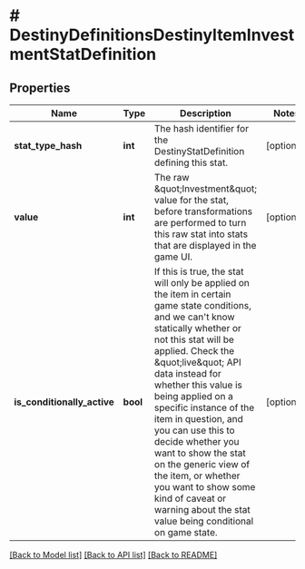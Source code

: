 # # DestinyDefinitionsDestinyItemInvestmentStatDefinition

## Properties

Name | Type | Description | Notes
------------ | ------------- | ------------- | -------------
**stat_type_hash** | **int** | The hash identifier for the DestinyStatDefinition defining this stat. | [optional]
**value** | **int** | The raw \&quot;Investment\&quot; value for the stat, before transformations are performed to turn this raw stat into stats that are displayed in the game UI. | [optional]
**is_conditionally_active** | **bool** | If this is true, the stat will only be applied on the item in certain game state conditions, and we can&#39;t know statically whether or not this stat will be applied. Check the \&quot;live\&quot; API data instead for whether this value is being applied on a specific instance of the item in question, and you can use this to decide whether you want to show the stat on the generic view of the item, or whether you want to show some kind of caveat or warning about the stat value being conditional on game state. | [optional]

[[Back to Model list]](../../README.md#models) [[Back to API list]](../../README.md#endpoints) [[Back to README]](../../README.md)

